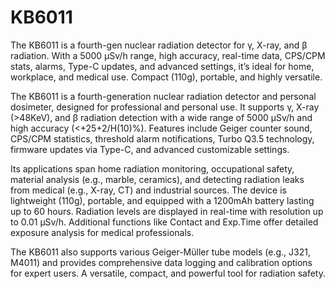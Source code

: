 # KB6011
The KB6011 is a fourth-gen nuclear radiation detector for γ, X-ray, and β radiation. With a 5000 µSv/h range, high accuracy, real-time data, CPS/CPM stats, alarms, Type-C updates, and advanced settings, it’s ideal for home, workplace, and medical use. Compact (110g), portable, and highly versatile.


The KB6011 is a fourth-generation nuclear radiation detector and personal dosimeter, designed for professional and personal use. It supports γ, X-ray (>48KeV), and β radiation detection with a wide range of 5000 µSv/h and high accuracy (<+25+2/H(10)%). Features include Geiger counter sound, CPS/CPM statistics, threshold alarm notifications, Turbo Q3.5 technology, firmware updates via Type-C, and advanced customizable settings. 

Its applications span home radiation monitoring, occupational safety, material analysis (e.g., marble, ceramics), and detecting radiation leaks from medical (e.g., X-ray, CT) and industrial sources. The device is lightweight (110g), portable, and equipped with a 1200mAh battery lasting up to 60 hours. Radiation levels are displayed in real-time with resolution up to 0.01 µSv/h. Additional functions like Contact and Exp.Time offer detailed exposure analysis for medical professionals. 

The KB6011 also supports various Geiger-Müller tube models (e.g., J321, M4011) and provides comprehensive data logging and calibration options for expert users. A versatile, compact, and powerful tool for radiation safety.  
